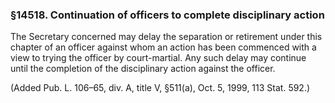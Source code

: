 ### §14518. Continuation of officers to complete disciplinary action ###

The Secretary concerned may delay the separation or retirement under this chapter of an officer against whom an action has been commenced with a view to trying the officer by court-martial. Any such delay may continue until the completion of the disciplinary action against the officer.

(Added Pub. L. 106–65, div. A, title V, §511(a), Oct. 5, 1999, 113 Stat. 592.)